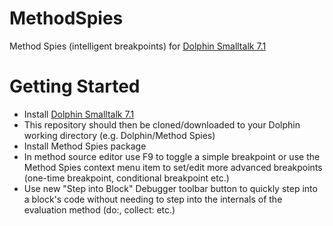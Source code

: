 # MethodSpies
Method Spies (intelligent breakpoints) for [Dolphin Smalltalk 7.1](https://github.com/dolphinsmalltalk/Dolphin)

# Getting Started
* Install [Dolphin Smalltalk 7.1](https://github.com/dolphinsmalltalk/Dolphin)
* This repository should then be cloned/downloaded to your Dolphin working directory (e.g. Dolphin/Method Spies)
* Install Method Spies package
* In method source editor use F9 to toggle a simple breakpoint or use the Method Spies context menu item to set/edit more advanced breakpoints (one-time breakpoint, conditional breakpoint etc.)
* Use new "Step into Block" Debugger toolbar button to quickly step into a block's code without needing to step into the internals of the evaluation method (do:, collect: etc.)
